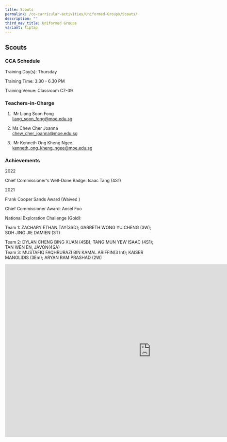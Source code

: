 ```yaml
---
title: Scouts
permalink: /co-curricular-activities/Uniformed-Groups/Scouts/
description: ""
third_nav_title: Uniformed Groups
variant: tiptap
---
```

<h2>Scouts</h2>
<h3>CCA Schedule</h3>
<p>Training Day(s): Thursday</p>
<p>Training Time: 3.30 - 6.30 PM</p>
<p>Training Venue: Classroom C7-09</p>
<h3>Teachers-in-Charge</h3>
<ol data-tight="true" class="tight">
<li>
<p>&nbsp;Mr Liang Soon Fong
<br><a href="mailto:liang_soon_fong@moe.edu.sg" rel="noopener noreferrer nofollow" target="_blank">liang_soon_fong@moe.edu.sg</a>
</p>
</li>
<li>
<p>Ms Chew Cher Joanna
<br><a href="mailto:chew_cher_joanna@moe.edu.sg" rel="noopener noreferrer nofollow" target="_blank">chew_cher_joanna@moe.edu.sg</a>
</p>
</li>
<li>
<p>&nbsp;Mr Kenneth Ong Kheng Ngee
<br><a href="mailto:kenneth_ong_kheng_ngee@moe.edu.sg" rel="noopener noreferrer nofollow" target="_blank">kenneth_ong_kheng_ngee@moe.edu.sg</a>
</p>
</li>
</ol>
<h3>Achievements</h3>
<p>2022&nbsp;</p>
<p>Chief Commissioner's Well-Done Badge: Isaac Tang (4S1)</p>
<p>2021</p>
<p>Frank Cooper Sands Award (Waived )</p>
<p>Chief Commissioner Award: Ansel Foo</p>
<p>National Exploration Challenge (Gold):&nbsp;</p>
<p>Team 1: ZACHARY ETHAN TAY(3SD); GARRETH WONG YU CHENG (3W); SOH JING JIE
DAMIEN (3T)</p>
<p>Team 2: DYLAN CHENG BING XUAN (4SB); TANG MUN YEW ISAAC (4S1); TAN WEN
EN, JAVON(4SA)
<br>Team 3: MUSTAFIQ FAQHRURAZI BIN KAMAL ARIFFIN(3 Int); KAISER MANOLIDIS
(3Em); ARYAN RAM PRASHAD (2W)</p>
<div class="iframe-wrapper">
<iframe height="569" width="960" allowfullscreen="true" frameborder="0" src="https://docs.google.com/presentation/d/e/2PACX-1vQ8QGxeyC_USqNpQV5CNHEFxOP2l-43_9MAKGuzEdizsNwe3MU7--SiHUTqi_9413dXU0FXxS3p_2UP/embed?start=false&amp;loop=false&amp;delayms=3000"></iframe>
</div>
<p></p>
